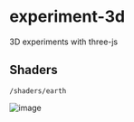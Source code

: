 # experiment-3d

3D experiments with three-js

## Shaders

`/shaders/earth`

![image](https://user-images.githubusercontent.com/29680544/176576720-de699b78-b1e0-4025-9ed4-bbb375f626d5.png)
